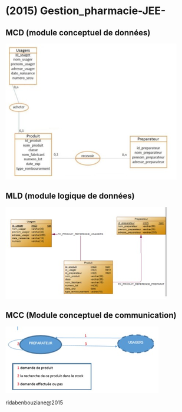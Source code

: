 # (2015) Gestion_pharmacie-JEE-

## MCD (module conceptuel de données)
<img src="IMG/MCD.jpg" alt="" style="text-align: center;"/>

## MLD (module logique de données)
<img src="IMG/MLD.jpg" alt="" style="text-align: center;"/>

## MCC (Module conceptuel de communication)
<img src="IMG/MCC.jpg" alt="" style="text-align: center;"/>

ridabenbouziane@2015
